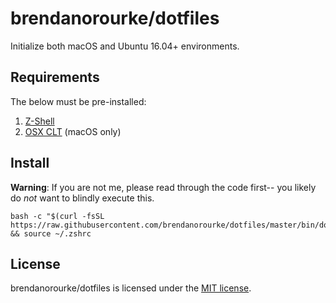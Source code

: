# brendanorourke/dotfiles

Initialize both macOS and Ubuntu 16.04+ environments.

## Requirements
The below must be pre-installed:
1. [Z-Shell](https://github.com/robbyrussell/oh-my-zsh/wiki/Installing-ZSH)
2. [OSX CLT](http://railsapps.github.io/xcode-command-line-tools.html) (macOS only)

## Install
**Warning**: If you are not me, please read through the code first-- you likely do _not_ want to blindly execute this.

```shell
bash -c "$(curl -fsSL https://raw.githubusercontent.com/brendanorourke/dotfiles/master/bin/dotfiles)" && source ~/.zshrc
```

## License

brendanorourke/dotfiles is licensed under the [MIT license](LICENSE).
